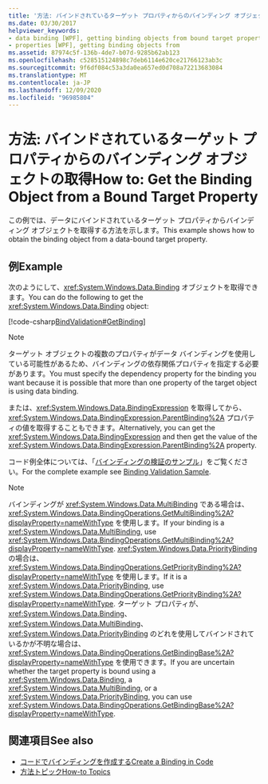 ```yaml
---
title: '方法: バインドされているターゲット プロパティからのバインディング オブジェクトの取得'
ms.date: 03/30/2017
helpviewer_keywords:
- data binding [WPF], getting binding objects from bound target properties
- properties [WPF], getting binding objects from
ms.assetid: 87974c5f-136b-4de7-b07d-9285b62ab123
ms.openlocfilehash: c528515124898c7deb6114e620ce21766123ab3c
ms.sourcegitcommit: 9f6df084c53a3da0ea657ed0d708a72213683084
ms.translationtype: MT
ms.contentlocale: ja-JP
ms.lasthandoff: 12/09/2020
ms.locfileid: "96985804"
---
```

# <a name="how-to-get-the-binding-object-from-a-bound-target-property"></a><span data-ttu-id="055e1-102">方法: バインドされているターゲット プロパティからのバインディング オブジェクトの取得</span><span class="sxs-lookup"><span data-stu-id="055e1-102">How to: Get the Binding Object from a Bound Target Property</span></span>
<span data-ttu-id="055e1-103">この例では、データにバインドされているターゲット プロパティからバインディング オブジェクトを取得する方法を示します。</span><span class="sxs-lookup"><span data-stu-id="055e1-103">This example shows how to obtain the binding object from a data-bound target property.</span></span>

## <a name="example"></a><span data-ttu-id="055e1-104">例</span><span class="sxs-lookup"><span data-stu-id="055e1-104">Example</span></span>
 <span data-ttu-id="055e1-105">次のようにして、<xref:System.Windows.Data.Binding> オブジェクトを取得できます。</span><span class="sxs-lookup"><span data-stu-id="055e1-105">You can do the following to get the <xref:System.Windows.Data.Binding> object:</span></span>

 [!code-csharp[BindValidation#GetBinding](~/samples/snippets/csharp/VS_Snippets_Wpf/BindValidation/CSharp/Window1.xaml.cs#getbinding)]

> [!NOTE]
> <span data-ttu-id="055e1-106">ターゲット オブジェクトの複数のプロパティがデータ バインディングを使用している可能性があるため、バインディングの依存関係プロパティを指定する必要があります。</span><span class="sxs-lookup"><span data-stu-id="055e1-106">You must specify the dependency property for the binding you want because it is possible that more than one property of the target object is using data binding.</span></span>

 <span data-ttu-id="055e1-107">または、<xref:System.Windows.Data.BindingExpression> を取得してから、<xref:System.Windows.Data.BindingExpression.ParentBinding%2A> プロパティの値を取得することもできます。</span><span class="sxs-lookup"><span data-stu-id="055e1-107">Alternatively, you can get the <xref:System.Windows.Data.BindingExpression> and then get the value of the <xref:System.Windows.Data.BindingExpression.ParentBinding%2A> property.</span></span>

 <span data-ttu-id="055e1-108">コード例全体については、「[バインディングの検証のサンプル](https://github.com/Microsoft/WPF-Samples/tree/master/Data%20Binding/BindValidation)」をご覧ください。</span><span class="sxs-lookup"><span data-stu-id="055e1-108">For the complete example see [Binding Validation Sample](https://github.com/Microsoft/WPF-Samples/tree/master/Data%20Binding/BindValidation).</span></span>

> [!NOTE]
> <span data-ttu-id="055e1-109">バインディングが <xref:System.Windows.Data.MultiBinding> である場合は、<xref:System.Windows.Data.BindingOperations.GetMultiBinding%2A?displayProperty=nameWithType> を使用します。</span><span class="sxs-lookup"><span data-stu-id="055e1-109">If your binding is a <xref:System.Windows.Data.MultiBinding>, use <xref:System.Windows.Data.BindingOperations.GetMultiBinding%2A?displayProperty=nameWithType>.</span></span> <span data-ttu-id="055e1-110"><xref:System.Windows.Data.PriorityBinding> の場合は、<xref:System.Windows.Data.BindingOperations.GetPriorityBinding%2A?displayProperty=nameWithType> を使用します。</span><span class="sxs-lookup"><span data-stu-id="055e1-110">If it is a <xref:System.Windows.Data.PriorityBinding>, use <xref:System.Windows.Data.BindingOperations.GetPriorityBinding%2A?displayProperty=nameWithType>.</span></span> <span data-ttu-id="055e1-111">ターゲット プロパティが、<xref:System.Windows.Data.Binding>、<xref:System.Windows.Data.MultiBinding>、<xref:System.Windows.Data.PriorityBinding> のどれを使用してバインドされているかが不明な場合は、<xref:System.Windows.Data.BindingOperations.GetBindingBase%2A?displayProperty=nameWithType> を使用できます。</span><span class="sxs-lookup"><span data-stu-id="055e1-111">If you are uncertain whether the target property is bound using a <xref:System.Windows.Data.Binding>, a <xref:System.Windows.Data.MultiBinding>, or a <xref:System.Windows.Data.PriorityBinding>, you can use <xref:System.Windows.Data.BindingOperations.GetBindingBase%2A?displayProperty=nameWithType>.</span></span>

## <a name="see-also"></a><span data-ttu-id="055e1-112">関連項目</span><span class="sxs-lookup"><span data-stu-id="055e1-112">See also</span></span>

- [<span data-ttu-id="055e1-113">コードでバインディングを作成する</span><span class="sxs-lookup"><span data-stu-id="055e1-113">Create a Binding in Code</span></span>](how-to-create-a-binding-in-code.md)
- [<span data-ttu-id="055e1-114">方法トピック</span><span class="sxs-lookup"><span data-stu-id="055e1-114">How-to Topics</span></span>](data-binding-how-to-topics.md)
